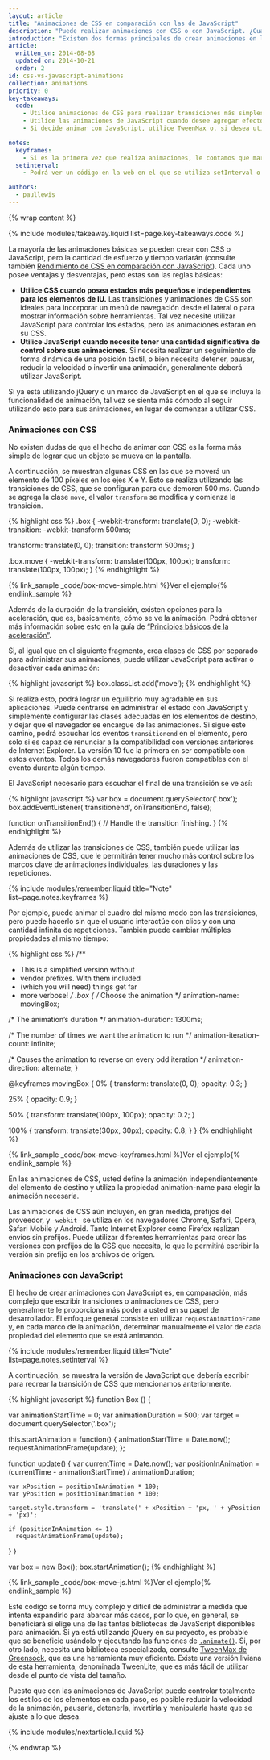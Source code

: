 ```yaml
---
layout: article
title: "Animaciones de CSS en comparación con las de JavaScript"
description: "Puede realizar animaciones con CSS o con JavaScript. ¿Cuál debe utilizar y por qué?"
introduction: "Existen dos formas principales de crear animaciones en la web: CSS y JavaScript. La elección de una u otra dependerá principalmente de las otras dependencias de su proyecto y de los tipos de efectos que intenta lograr."
article:
  written_on: 2014-08-08
  updated_on: 2014-10-21
  order: 2
id: css-vs-javascript-animations
collection: animations
priority: 0
key-takeaways:
  code:
    - Utilice animaciones de CSS para realizar transiciones más simples de “una sola acción”, como alternar los estados de los elementos de la IU.
    - Utilice las animaciones de JavaScript cuando desee agregar efectos avanzados como rebotes, detenciones, pausas, rebobinados o disminuciones de velocidad.
    - Si decide animar con JavaScript, utilice TweenMax o, si desea utilizar una solución más liviana, TweenLite.

notes:
  keyframes:
    - Si es la primera vez que realiza animaciones, le contamos que marcos clave es un nombre que se utilizaba anteriormente en las animaciones realizadas a mano. Los animadores creaban marcos específicos para una parte de la acción, llamados marcos clave, en los que capturaban acciones como la parte más extrema de algún movimiento, y luego dibujaban todos los marcos individuales entre los marcos clave. En la actualidad, tenemos un proceso similar para las animaciones de CSS, en el que le indicamos al navegador los valores de las propiedades de CSS que se deben tener en determinados puntos y, luego, el navegador completa los espacios vacíos.
  setinterval:
    - Podrá ver un código en la web en el que se utiliza setInterval o setTimeout para las animaciones. Esta no es una buena idea, ya que la animación no se sincronizará a la frecuencia de actualización de la pantalla, y es muy probable que se produzcan sacudidas y saltos. Siempre debe evitar utilizar este código y, en su lugar, utilizar requestAnimationFrame, el cual está sincronizado adecuadamente.

authors:
  - paullewis
---
```

{% wrap content %}

{% include modules/takeaway.liquid list=page.key-takeaways.code %}

La mayoría de las animaciones básicas se pueden crear con CSS o JavaScript, pero la cantidad de esfuerzo y tiempo variarán (consulte también [Rendimiento de CSS en comparación con JavaScript]({{site.fundamentals}}/look-and-feel/animations/animations-and-performance.html#css-vs-javascript-performance)). Cada uno posee ventajas y desventajas, pero estas son las reglas básicas:

* **Utilice CSS cuando posea estados más pequeños e independientes para los elementos de IU.** Las transiciones y animaciones de CSS son ideales para incorporar un menú de navegación desde el lateral o para mostrar información sobre herramientas. Tal vez necesite utilizar JavaScript para controlar los estados, pero las animaciones estarán en su CSS.
* **Utilice JavaScript cuando necesite tener una cantidad significativa de control sobre sus animaciones.** Si necesita realizar un seguimiento de forma dinámica de una posición táctil, o bien necesita detener, pausar, reducir la velocidad o invertir una animación, generalmente deberá utilizar JavaScript.

Si ya está utilizando jQuery o un marco de JavaScript en el que se incluya la funcionalidad de animación, tal vez se sienta más cómodo al seguir utilizando esto para sus animaciones, en lugar de comenzar a utilizar CSS.

### Animaciones con CSS

No existen dudas de que el hecho de animar con CSS es la forma más simple de lograr que un objeto se mueva en la pantalla.

A continuación, se muestran algunas CSS en las que se moverá un elemento de 100 píxeles en los ejes X e Y. Esto se realiza utilizando las transiciones de CSS, que se configuran para que demoren 500 ms. Cuando se agrega la clase `move`, el valor `transform` se modifica y comienza la transición.

{% highlight css %}
.box {
  -webkit-transform: translate(0, 0);
  -webkit-transition: -webkit-transform 500ms;

  transform: translate(0, 0);
  transition: transform 500ms;
}

.box.move {
  -webkit-transform: translate(100px, 100px);
  transform: translate(100px, 100px);
}
{% endhighlight %}

{% link_sample _code/box-move-simple.html %}Ver el ejemplo{% endlink_sample %}

Además de la duración de la transición, existen opciones para la aceleración, que es, básicamente, cómo se ve la animación. Podrá obtener más información sobre esto en la guía de [“Principios básicos de la aceleración”](the-basics-of-easing.html).

Si, al igual que en el siguiente fragmento, crea clases de CSS por separado para administrar sus animaciones, puede utilizar JavaScript para activar o desactivar cada animación:

{% highlight javascript %}
box.classList.add('move');
{% endhighlight %}

Si realiza esto, podrá lograr un equilibrio muy agradable en sus aplicaciones. Puede centrarse en administrar el estado con JavaScript y simplemente configurar las clases adecuadas en los elementos de destino, y dejar que el navegador se encargue de las animaciones. Si sigue este camino, podrá escuchar los eventos `transitionend` en el elemento, pero solo si es capaz de renunciar a la compatibilidad con versiones anteriores de Internet Explorer. La versión 10 fue la primera en ser compatible con estos eventos. Todos los demás navegadores fueron compatibles con el evento durante algún tiempo.

El JavaScript necesario para escuchar el final de una transición se ve así:

{% highlight javascript %}
var box = document.querySelector('.box');
box.addEventListener('transitionend', onTransitionEnd, false);

function onTransitionEnd() {
  // Handle the transition finishing.
}
{% endhighlight %}

Además de utilizar las transiciones de CSS, también puede utilizar las animaciones de CSS, que le permitirán tener mucho más control sobre los marcos clave de animaciones individuales, las duraciones y las repeticiones.

{% include modules/remember.liquid title="Note" list=page.notes.keyframes %}

Por ejemplo, puede animar el cuadro del mismo modo con las transiciones, pero puede hacerlo sin que el usuario interactúe con clics y con una cantidad infinita de repeticiones. También puede cambiar múltiples propiedades al mismo tiempo:

{% highlight css %}
/**
 * This is a simplified version without
 * vendor prefixes. With them included
 * (which you will need) things get far
 * more verbose!
 */
.box {
  /* Choose the animation */
  animation-name: movingBox;

  /* The animation’s duration */
  animation-duration: 1300ms;

  /* The number of times we want
      the animation to run */
  animation-iteration-count: infinite;

  /* Causes the animation to reverse
      on every odd iteration */
  animation-direction: alternate;
}

@keyframes movingBox {
  0% {
    transform: translate(0, 0);
    opacity: 0.3;
  }

  25% {
    opacity: 0.9;
  }

  50% {
    transform: translate(100px, 100px);
    opacity: 0.2;
  }

  100% {
    transform: translate(30px, 30px);
    opacity: 0.8;
  }
}
{% endhighlight %}

{% link_sample _code/box-move-keyframes.html %}Ver el ejemplo{% endlink_sample %}

En las animaciones de CSS, usted define la animación independientemente del elemento de destino y utiliza la propiedad animation-name para elegir la animación necesaria.

Las animaciones de CSS aún incluyen, en gran medida, prefijos del proveedor, y `-webkit-` se utiliza en los navegadores Chrome, Safari, Opera, Safari Mobile y Android. Tanto Internet Explorer como Firefox realizan envíos sin prefijos. Puede utilizar diferentes herramientas para crear las versiones con prefijos de la CSS que necesita, lo que le permitirá escribir la versión sin prefijo en los archivos de origen.

### Animaciones con JavaScript

El hecho de crear animaciones con JavaScript es, en comparación, más complejo que escribir transiciones o animaciones de CSS, pero generalmente le proporciona más poder a usted en su papel de desarrollador. El enfoque general consiste en utilizar `requestAnimationFrame` y, en cada marco de la animación, determinar manualmente el valor de cada propiedad del elemento que se está animando.

{% include modules/remember.liquid title="Note" list=page.notes.setinterval %}

A continuación, se muestra la versión de JavaScript que debería escribir para recrear la transición de CSS que mencionamos anteriormente.

{% highlight javascript %}
function Box () {

  var animationStartTime = 0;
  var animationDuration = 500;
  var target = document.querySelector('.box');

  this.startAnimation = function() {
    animationStartTime = Date.now();
    requestAnimationFrame(update);
  };

  function update() {
    var currentTime = Date.now();
    var positionInAnimation = (currentTime - animationStartTime) / animationDuration;

    var xPosition = positionInAnimation * 100;
    var yPosition = positionInAnimation * 100;

    target.style.transform = 'translate(' + xPosition + 'px, ' + yPosition + 'px)';

    if (positionInAnimation <= 1)
      requestAnimationFrame(update);
  }
}

var box = new Box();
box.startAnimation();
{% endhighlight %}

{% link_sample _code/box-move-js.html %}Ver el ejemplo{% endlink_sample %}

Este código se torna muy complejo y difícil de administrar a medida que intenta expandirlo para abarcar más casos, por lo que, en general, se beneficiará si elige una de las tantas bibliotecas de JavaScript disponibles para animación. Si ya está utilizando jQuery en su proyecto, es probable que se beneficie usándolo y ejecutando las funciones de [`.animate()`](http://api.jquery.com/animate/). Si, por otro lado, necesita una biblioteca especializada, consulte [TweenMax de Greensock](https://github.com/greensock/GreenSock-JS/tree/master/src/minified), que es una herramienta muy eficiente. Existe una versión liviana de esta herramienta, denominada TweenLite, que es más fácil de utilizar desde el punto de vista del tamaño.

Puesto que con las animaciones de JavaScript puede controlar totalmente los estilos de los elementos en cada paso, es posible reducir la velocidad de la animación, pausarla, detenerla, invertirla y manipularla hasta que se ajuste a lo que desea.

{% include modules/nextarticle.liquid %}

{% endwrap %}
